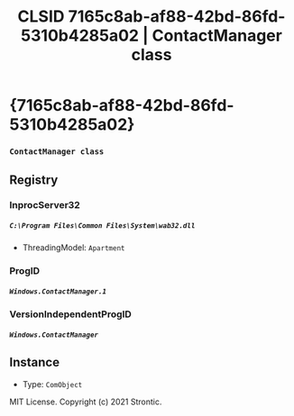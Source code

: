 ﻿---
title: "CLSID 7165c8ab-af88-42bd-86fd-5310b4285a02 | ContactManager class"
excerpt: What is COM-Object CLSID 7165c8ab-af88-42bd-86fd-5310b4285a02?
---

# {7165c8ab-af88-42bd-86fd-5310b4285a02}

### `ContactManager class`

## Registry


### InprocServer32

##### `C:\Program Files\Common Files\System\wab32.dll`
* ThreadingModel: `Apartment`

### ProgID

##### `Windows.ContactManager.1`

### VersionIndependentProgID

##### `Windows.ContactManager`

## Instance

* Type: `ComObject`

MIT License. Copyright (c) 2021 Strontic.


